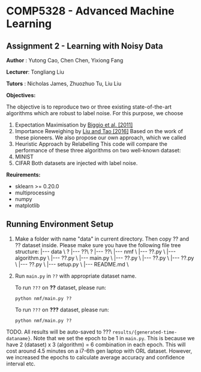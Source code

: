 # COMP5328 - Advanced Machine Learning

## Assignment 2 - Learning with Noisy Data

**Author** : Yutong Cao,  Chen Chen,  Yixiong Fang

**Lecturer**: Tongliang Liu

**Tutors** : Nicholas James, Zhuozhuo Tu, Liu Liu

**Objectives:**

The objective is to reproduce two or three existing state-of-the-art algorithms which are robust to label noise. For this purpose, we choose
1. Expectation Maximisation by [Biggio et al. [2011]](http://proceedings.mlr.press/v20/biggio11/biggio11.pdf)
2. Importance Reweighing by [Liu and Tao [2016]](https://arxiv.org/pdf/1411.7718.pdf)
Based on the work of these pioneers. We also propose our own approach, which we called
3. Heuristic Approach by Relabelling
This code will compare the performance of these three algorithms on two well-known dataset:
 1. MINIST
 2. CIFAR
 Both datasets are injected with label noise.


**Reuirements:**
- sklearn >= 0.20.0
- multiprocessing
- numpy
- matplotlib


Running Environment Setup
------------


1. Make a folder with name "data" in current directory. Then copy ?? and ?? dataset inside. Please make sure you have the following file tree structure:
     |--- data \\
     ?	|--- ??\\
     ?	|--- ??\\
     |--- nmf \\
     	|--- ??.py \\
      	|--- algorithm.py  \\
      	|--- ??.py  \\
      	|--- main.py \\
      	|--- ??.py \\
      	|--- ??.py \\
      	|--- ??.py \\
      	|--- ??.py \\
      |--- setup.py \\
      |--- README.md \\
3. Run `main.py` in `??` with appropriate dataset name.

   To run `???` on **??** dataset, please run:

   ```
   python nmf/main.py ??
   ```

   To run `???` on **???** dataset, please run:

   ```
   python nmf/main.py ??
   ```
TODO.
All results will be auto-saved to ??? `results/{generated-time-dataname}`. Note that we set the epoch to be 1 in `main.py`. This is because we have 2 (dataset) x 3 (algorithm) = 6 combination in each epoch. This will cost around 4.5 minutes on a i7-6th gen laptop with ORL dataset. However, we increased the epochs to calculate average accuracy and confidence interval etc.